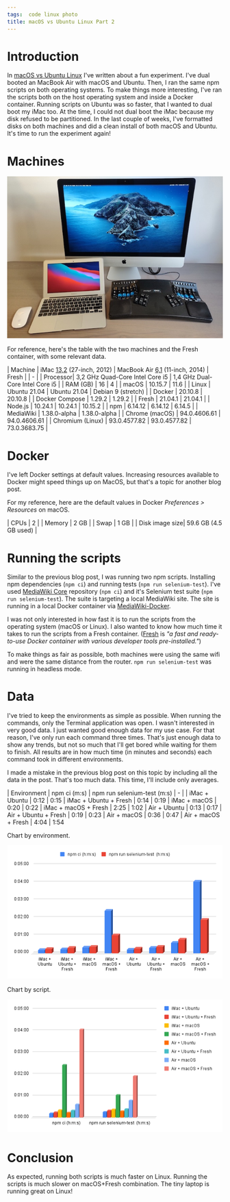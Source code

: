 ```yaml
---
tags:  code linux photo
title: macOS vs Ubuntu Linux Part 2
---
```

# Introduction

In [macOS vs Ubuntu Linux](/macos-vs-ubuntu) I've written about a fun experiment. I've dual booted an MacBook Air with macOS and Ubuntu. Then, I ran the same npm scripts on both operating systems. To make things more interesting, I've ran the scripts both on the host operating system and inside a Docker container. Running scripts on Ubuntu was so faster, that I wanted to dual boot my iMac too. At the time, I could not dual boot the iMac because my disk refused to be partitioned. In the last couple of weeks, I've formatted disks on both machines and did a clean install of both macOS and Ubuntu. It's time to run the experiment again!

# Machines

![Machines](/assets/macos-vs-ubuntu-2/machines.jpg "Machines")

For reference, here's the table with the two machines and the Fresh container, with some relevant data.

| Machine | iMac [13,2](https://support.apple.com/en-us/HT201634) (27-inch, 2012) | MacBook Air [6,1](https://support.apple.com/en-us/HT201862) (11-inch, 2014) | Fresh |
| - |
| Processor| 3,2 GHz Quad-Core Intel Core i5 | 1,4 GHz Dual-Core Intel Core i5 |
| RAM (GB) | 16 | 4 |
| macOS | 10.15.7 | 11.6 |
| Linux | Ubuntu 21.04 | Ubuntu 21.04 | Debian 9 (stretch) |
| Docker | 20.10.8 | 20.10.8 |
| Docker Compose | 1.29.2 | 1.29.2 |
| Fresh | 21.04.1 | 21.04.1 |
| Node.js | 10.24.1 | 10.24.1 | 10.15.2 |
| npm | 6.14.12 | 6.14.12 | 6.14.5 |
| MediaWiki | 1.38.0-alpha | 1.38.0-alpha |
| Chrome (macOS) | 94.0.4606.61 | 94.0.4606.61 |
| Chromium (Linux) | 93.0.4577.82 | 93.0.4577.82 | 73.0.3683.75 |

# Docker

I've left Docker settings at default values. Increasing resources available to Docker might speed things up on MacOS, but that's a topic for another blog post.

For my reference, here are the default values in Docker *Preferences > Resources* on macOS.

| CPUs | 2 |
| Memory | 2 GB |
| Swap | 1 GB |
| Disk image size| 59.6 GB (4.5 GB used) |

# Running the scripts

Similar to the previous blog post, I was running two npm scripts. Installing npm dependencies (`npm ci`) and running tests (`npm run selenium-test`). I've used [MediaWiki Core](https://gerrit.wikimedia.org/g/mediawiki/core) repository (`npm ci`) and it's Selenium test suite (`npm run selenium-test`). The suite is targeting a local MediaWiki site. The site is running in a local Docker container via [MediaWiki-Docker](https://www.mediawiki.org/wiki/MediaWiki-Docker).

I was not only interested in how fast it is to run the scripts from the operating system (macOS or Linux). I also wanted to know how much time it takes to run the scripts from a Fresh container. ([Fresh](https://gerrit.wikimedia.org/g/fresh) is *"a fast and ready-to-use Docker container with various developer tools pre-installed."*)

To make things as fair as possible, both machines were using the same wifi and were the same distance from the router. `npm run selenium-test` was running in headless mode.

# Data

I've tried to keep the environments as simple as possible. When running the commands, only the Terminal application was open. I wasn't interested in very good data. I just wanted good enough data for my use case. For that reason, I've only run each command three times. That's just enough data to show any trends, but not so much that I'll get bored while waiting for them to finish. All results are in how much time (in minutes and seconds) each command took in different environments.

I made a mistake in the previous blog post on this topic by including all the data in the post. That's too much data. This time, I'll include only averages.

| Environment | npm ci (m:s) | npm run selenium-test (m:s)
| - |
| iMac + Ubuntu | 0:12 | 0:15
| iMac + Ubuntu + Fresh | 0:14 | 0:19
| iMac + macOS | 0:20 | 0:22
| iMac + macOS + Fresh | 2:25 | 1:02
| Air + Ubuntu | 0:13 | 0:17
| Air + Ubuntu + Fresh | 0:19 | 0:23
| Air + macOS | 0:36 | 0:47
| Air + macOS + Fresh | 4:04 | 1:54

Chart by environment.

![Environment](/assets/macos-vs-ubuntu-2/environment.png "Environment")

Chart by script.

![Script](/assets/macos-vs-ubuntu-2/script.png "Script")

# Conclusion

As expected, running both scripts is much faster on Linux. Running the scripts is much slower on macOS+Fresh combination. The tiny laptop is running great on Linux!
